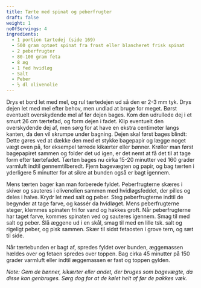 ```yaml
---
title: Tærte med spinat og peberfrugter
draft: false
weight: 1
noOfServings: 4
ingredients:
  - 1 portion tærtedej (side 169)
  - 500 gram optøet spinat fra frost eller blancheret frisk spinat
  - 2 peberfrugter
  - 80-100 gram feta
  - 8 æg
  - 1 fed hvidløg
  - Salt
  - Peber
  - ½ dl olivenolie
---
```


Drys et bord let med mel, og rul tærtedejen ud så den er 2-3 mm tyk.
Drys dejen let med mel efter behov, men undlad at bruge for meget. Børst
eventuelt overskydende mel af før dejen bages. Kom den udrullede dej i
et smurt 26 cm tærtefad, og form dejen i fadet. Klip eventuelt den
overskydende dej af, men sørg for at have en ekstra centimeter langs
kanten, da den vil skrumpe under bagning. Dejen skal først bages blindt:
Dette gøres ved at dække den med et stykke bagepapir og lægge noget vægt
oven på, for eksempel tørrede kikærter eller bønner. Krøller man først
bagepapiret sammen og folder det ud igen, er det nemt at få det til at
tage form efter tærtefadet. Tærten bages nu cirka 15-20 minutter ved 160
grader varmluft indtil gennemtilberedt. Fjern bagevægten og papir, og
bag tærten i yderligere 5 minutter for at sikre at bunden også er bagt
igennem.

Mens tærten bager kan man forberede fyldet. Peberfrugterne skæres i
skiver og sauteres i olivenolien sammen med hvidløgsfeddet, der pilles
og deles i halve. Krydr let med salt og peber. Steg peberfrugterne
indtil de begynder at tage farve, og kassér da hvidløget. Mens
peberfrugterne steger, klemmes spinaten fri for vand og hakkes groft.
Når peberfrugterne har taget farve, kommes spinaten ved og sauteres
igennem. Smag til med salt og peber. Slå æggene ud i en skål, smag til
med en lille tsk. salt og rigeligt peber, og pisk sammen. Skær til sidst
fetaosten i grove tern, og sæt til side.

Når tærtebunden er bagt af, spredes fyldet over bunden, æggemassen
hældes over og fetaen spredes over toppen. Bag cirka 45 minutter på 150
grader varmluft eller indtil æggemassen er fast og toppen gylden.

*Note: Gem de bønner, kikærter eller andet, der bruges som bagevægte, da
disse kan genbruges. Sørg dog for at de kølet helt af før de pakkes
væk.*

